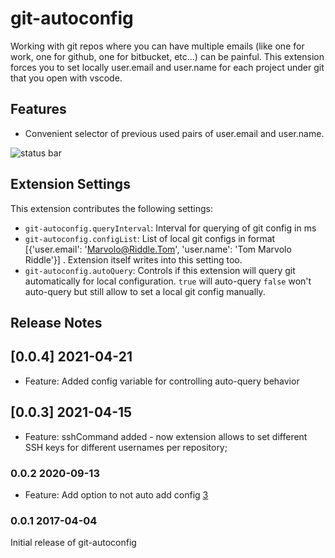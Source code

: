 # git-autoconfig

Working with git repos where you can have multiple emails (like one for work, one for github, one for bitbucket, etc...) can be painful. This extension forces you to set locally user.email and user.name for each project under git that you open with vscode.

## Features

* Convenient selector of previous used pairs of user.email and user.name.

![status bar](media/demo.gif)


## Extension Settings

This extension contributes the following settings:

* `git-autoconfig.queryInterval`: Interval for querying of git config in ms
* `git-autoconfig.configList`: List of local git configs in format [{'user.email': 'Marvolo@Riddle.Tom', 'user.name': 'Tom Marvolo Riddle'}] . Extension itself writes into this setting too.
* `git-autoconfig.autoQuery`: Controls if this extension will query git automatically for local configuration. `true` will auto-query `false` won't auto-query but still allow to set a local git config manually.

## Release Notes

## [0.0.4] 2021-04-21
- Feature: Added config variable for controlling auto-query behavior

## [0.0.3] 2021-04-15
- Feature: sshCommand added - now extension allows to set different SSH keys for different usernames per repository;

### 0.0.2 2020-09-13
- Feature: Add option to not auto add config [3](https://github.com/ShyykoSerhiy/git-autoconfig/issues/3)

### 0.0.1 2017-04-04

Initial release of git-autoconfig
